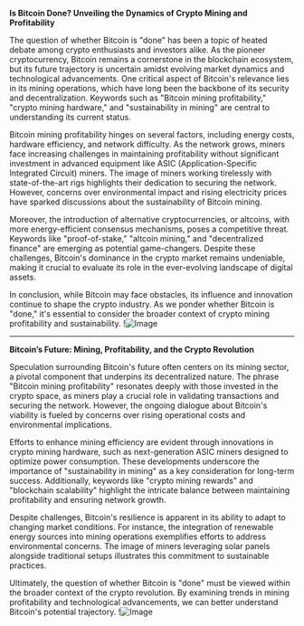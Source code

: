 **Is Bitcoin Done? Unveiling the Dynamics of Crypto Mining and Profitability**

The question of whether Bitcoin is "done" has been a topic of heated debate among crypto enthusiasts and investors alike. As the pioneer cryptocurrency, Bitcoin remains a cornerstone in the blockchain ecosystem, but its future trajectory is uncertain amidst evolving market dynamics and technological advancements. One critical aspect of Bitcoin's relevance lies in its mining operations, which have long been the backbone of its security and decentralization. Keywords such as "Bitcoin mining profitability," "crypto mining hardware," and "sustainability in mining" are central to understanding its current status.

Bitcoin mining profitability hinges on several factors, including energy costs, hardware efficiency, and network difficulty. As the network grows, miners face increasing challenges in maintaining profitability without significant investment in advanced equipment like ASIC (Application-Specific Integrated Circuit) miners. The image of miners working tirelessly with state-of-the-art rigs highlights their dedication to securing the network. However, concerns over environmental impact and rising electricity prices have sparked discussions about the sustainability of Bitcoin mining.

Moreover, the introduction of alternative cryptocurrencies, or altcoins, with more energy-efficient consensus mechanisms, poses a competitive threat. Keywords like "proof-of-stake," "altcoin mining," and "decentralized finance" are emerging as potential game-changers. Despite these challenges, Bitcoin's dominance in the crypto market remains undeniable, making it crucial to evaluate its role in the ever-evolving landscape of digital assets.

In conclusion, while Bitcoin may face obstacles, its influence and innovation continue to shape the crypto industry. As we ponder whether Bitcoin is "done," it's essential to consider the broader context of crypto mining profitability and sustainability. !![Image](https://github.com/user-attachments/assets/590b50a7-4459-4e76-8a31-559aed223621)

---

**Bitcoin’s Future: Mining, Profitability, and the Crypto Revolution**

Speculation surrounding Bitcoin's future often centers on its mining sector, a pivotal component that underpins its decentralized nature. The phrase "Bitcoin mining profitability" resonates deeply with those invested in the crypto space, as miners play a crucial role in validating transactions and securing the network. However, the ongoing dialogue about Bitcoin's viability is fueled by concerns over rising operational costs and environmental implications.

Efforts to enhance mining efficiency are evident through innovations in crypto mining hardware, such as next-generation ASIC miners designed to optimize power consumption. These developments underscore the importance of "sustainability in mining" as a key consideration for long-term success. Additionally, keywords like "crypto mining rewards" and "blockchain scalability" highlight the intricate balance between maintaining profitability and ensuring network growth.

Despite challenges, Bitcoin's resilience is apparent in its ability to adapt to changing market conditions. For instance, the integration of renewable energy sources into mining operations exemplifies efforts to address environmental concerns. The image of miners leveraging solar panels alongside traditional setups illustrates this commitment to sustainable practices.

Ultimately, the question of whether Bitcoin is "done" must be viewed within the broader context of the crypto revolution. By examining trends in mining profitability and technological advancements, we can better understand Bitcoin's potential trajectory. !![Image](https://github.com/user-attachments/assets/590b50a7-4459-4e76-8a31-559aed223621)